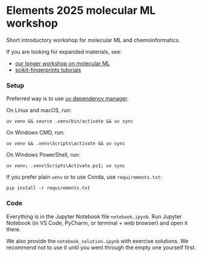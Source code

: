 # Elements 2025 molecular ML workshop

Short introductory workshop for molecular ML and chemoinformatics.

If you are looking for expanded materials, see:
- [our longer workshop on molecular ML](https://github.com/j-adamczyk/molecular_ml_workshops)
- [scikit-fingerprints tutorials](https://scikit-fingerprints.readthedocs.io/latest/examples.html)

### Setup

Preferred way is to use [uv dependency manager](https://docs.astral.sh/uv/).

On Linux and macOS, run:
```commandline
uv venv && source .venv/bin/activate && uv sync
```

On Windows CMD, run:
```commandline
uv venv && .venv\Scripts\activate && uv sync
```

On Windows PowerShell, run:
```commandline
uv venv; .venv\Scripts\Activate.ps1; uv sync
```

If you prefer plain `venv` or to use Conda, use `requirements.txt`:
```commandline
pip install -r requirements.txt
```

### Code

Everything is in the Jupyter Notebook file `notebook.ipynb`. Run Jupyter Notebook
(in VS Code, PyCharm, or terminal + web browser) and open it there.

We also provide the `notebook_solution.ipynb` with exercise solutions. We recommend
not to use it until you went through the empty one yourself first.
